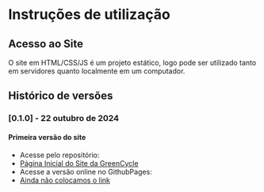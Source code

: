 # Instruções de utilização

## Acesso ao Site

O site em HTML/CSS/JS é um projeto estático, logo pode ser utilizado tanto em servidores quanto localmente em um computador.

## Histórico de versões

### [0.1.0] - 22 outubro de 2024
#### Primeira versão do site
- Acesse pelo repositório:
- <a href="Pages/01- Index.html">Página Inicial do Site da GreenCycle</a>
- Acesse a versão online no GithubPages:
- <a href="colocarlinkaqui"> Ainda não colocamos o link

